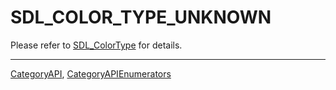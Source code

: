 # SDL_COLOR_TYPE_UNKNOWN

Please refer to [SDL_ColorType](SDL_ColorType) for details.

----
[CategoryAPI](CategoryAPI), [CategoryAPIEnumerators](CategoryAPIEnumerators)

